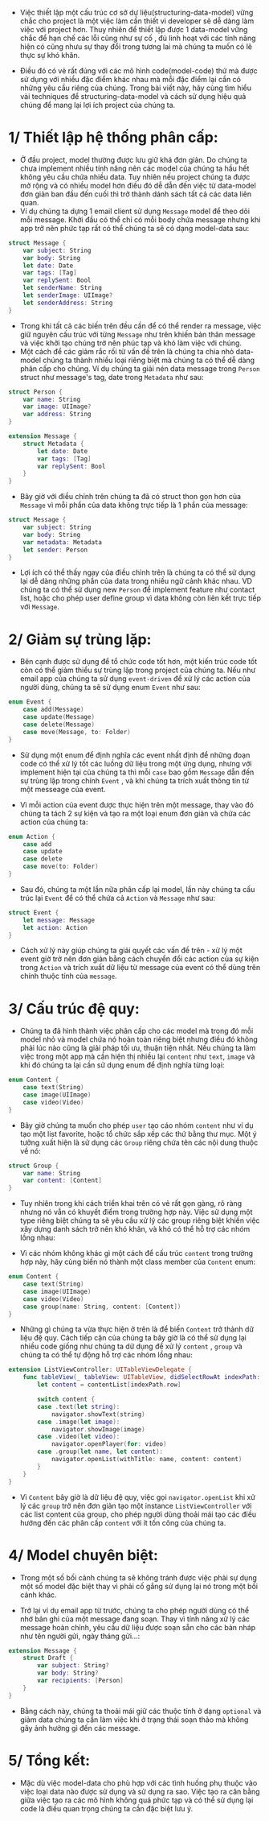 - Việc thiết lập một cấu trúc cơ sở dự liệu(structuring-data-model) vững chắc cho project là một việc làm cần thiết vì developer sẽ dễ dàng làm việc với project hơn. Thuy nhiên để thiết lập được 1 data-model vững chắc để hạn chế các lỗi cũng như sự cố , đủ linh hoạt với các tính năng hiện có cũng nhưu sự thay đổi trong tương lai mà chúng ta muốn có lẽ thực sự khó khăn.

- Điều đó có vẻ rất đúng với các mô hình code(model-code) thứ mà được sử dụng với nhiều đặc điểm khác nhau mà mỗi đặc điểm lại cần có những yêu cầu riêng của chúng. Trong bài viết này, hãy cùng tìm hiểu vài techniques để structuring-data-model và cách sử dụng hiệu quả chúng để mang lại lợi ích project của chúng ta.

# 1/ Thiết lập hệ thống phân cấp:

- Ở đầu project, model thường được lưu giữ khá đơn giản. Do chúng ta chưa implement nhiều tính năng nên các model của chúng ta hầu hết không yêu cầu chứa nhiều data. Tuy nhiên nếu project chúng ta được mở rộng và có nhiều model hơn điều đó dễ dẫn đến việc từ data-model đơn giản ban đầu đến cuối thì trở thành dánh sách tất cả các data liên quan.
- Ví dụ chúng ta dựng 1 email client sử dụng `Message` model để theo dõi mỗi message. Khởi đầu có thể chỉ có mỗi body chứa message nhưng khi app trở nên phức tạp rất có thể chúng ta sẽ có dạng model-data sau:

```swift
struct Message {
    var subject: String
    var body: String
    let date: Date
    var tags: [Tag]
    var replySent: Bool
    let senderName: String
    let senderImage: UIImage?
    let senderAddress: String
}
```
- Trong khi tất cả các biến trên đều cần để có thể render ra message, việc giữ nguyên cấu trúc với từng `Message` như trên khiến bản thân message và việc khởi tạo chúng trở nên phúc tạp và khó làm việc với chúng.
- Một cách để các giảm rắc rối từ vấn đề trên là chúng ta chia nhỏ data-model chúng ta thành nhiều loại riêng biệt mà chúng ta có thể dễ dàng phân cấp cho chúng. Ví dụ chúng ta giải nén data message trong `Person` struct như message's tag, date trong `Metadata` như sau:

```swift
struct Person {
    var name: String
    var image: UIImage?
    var address: String
}

extension Message {
    struct Metadata {
        let date: Date
        var tags: [Tag]
        var replySent: Bool
    }
}
```

- Bây giờ với điều chỉnh trên chúng ta đã có struct thon gọn hơn của `Message` vì mỗi phần của data không trực tiếp là 1 phần của message:

```swift
struct Message {
    var subject: String
    var body: String
    var metadata: Metadata
    let sender: Person
}
```

- Lợi ích có thể thấy ngay của điều chỉnh trên là chúng ta có thể sử dụng lại dễ dàng những phần của data trong nhiều ngữ cảnh khác nhau. VD chúng ta có thể sử dụng new `Person` để implement feature như contact list, hoặc cho phép user define group vì data không còn liên kết trực tiếp với `Message`.

# 2/ Giảm sự trùng lặp:

- Bên cạnh được sử dụng để tổ chức code tốt hơn, một kiến trúc code tốt còn có thể giảm thiểu sự trùng lặp trong project của chúng ta. Nếu như email app của chúng ta sử dụng `event-driven` để xử lý các action của người dùng, chúng ta sẽ sử dụng enum `Event` như sau:

```swift
enum Event {
    case add(Message)
    case update(Message)
    case delete(Message)
    case move(Message, to: Folder)
}
```

- Sử dụng một enum để định nghĩa các event nhất định để những đoạn code có thể xử lý tốt các luồng dữ liệu trong một ứng dụng, nhưng với implement hiện tại của chúng ta thì mỗi `case` bao gồm `Message` dẫn đến sự trùng lặp trong chính `Event` , và khi chúng ta trích xuất thông tin từ một messeage của event.

- Vì mỗi action của event được thực hiện trên một message, thay vào đó chúng ta tách 2 sự kiện và tạo ra một loại enum đơn giản và chứa các action của chúng ta:

```swift
enum Action {
    case add
    case update
    case delete
    case move(to: Folder)
}
```

- Sau đó, chúng ta một lần nữa phân cấp lại model, lần này chúng ta cấu trúc lại `Event` để có thể chứa cả `Action` và `Message` như sau:

```swift
struct Event {
    let message: Message
    let action: Action
}
```

- Cách xử lý này giúp chúng ta giải quyết các vấn đề trên - xử lý một event giờ trở nên đơn giản bằng cách chuyển đổi các action của sự kiện trong `Action` và trích xuất dữ liệu từ message của event có thể dùng trên chính thuộc tính của `message`.

# 3/ Cấu trúc đệ quy:

- Chúng ta đã hình thành việc phân cấp cho các model mà trong đó mỗi model nhỏ và model chứa nó hoàn toàn riêng biệt nhưng điều đó không phải lúc nào cũng là giải pháp tối ưu, thuận tiện nhất. Nếu chúng ta làm việc trong một app mà cần hiện thị nhiều lại `content` như `text`, `image` và khi đó chúng ta lại cần sử dụng enum để định nghĩa từng loại:

```swift
enum Content {
    case text(String)
    case image(UIImage)
    case video(Video)
}
```

- Bây giờ chúng ta muốn cho phép `user` tạo cáo nhóm `content` như ví dụ tạo một list favorite, hoặc tổ chức sắp xếp các thứ bằng thư mục. Một ý tưởng xuất hiện là sử dụng các `Group` riêng chứa tên các nội dung thuộc về nó:

```swift
struct Group {
    var name: String
    var content: [Content]
}
```

- Tuy nhiên trong khi cách triển khai trên có vẻ rất gọn gàng, rõ ràng nhưng nó vẫn có khuyết điểm trong trường hợp này. Việc sử dụng một type riêng biệt chúng ta sẽ yêu cầu xử lý các group riêng biệt khiến việc xây dựng danh sách trở nên khó khăn, và khó có thể hỗ trợ các nhóm lồng nhau:

- Vì các nhóm không khác gì một cách để cấu trúc `content` trong trường hợp này, hãy cùng biến nó thành một class member của `Content` enum:

```swift
enum Content {
    case text(String)
    case image(UIImage)
    case video(Video)
    case group(name: String, content: [Content])
}
```

- Những gì chúng ta vừa thực hiện ở trên là để biến `Content` trở thành dữ liệu đệ quy. Cách tiếp cận của chúng ta bây giờ là có thể sử dụng lại nhiều code giống như chúng ta dử dụng để xử lý `content` , `group` và chúng ta có thể tự động hỗ trợ các nhóm lồng nhau:

```swift
extension ListViewController: UITableViewDelegate {
    func tableView(_ tableView: UITableView, didSelectRowAt indexPath: IndexPath) {
        let content = contentList[indexPath.row]

        switch content {
        case .text(let string):
            navigator.showText(string)
        case .image(let image):
            navigator.showImage(image)
        case .video(let video):
            navigator.openPlayer(for: video)
        case .group(let name, let content):
            navigator.openList(withTitle: name, content: content)
        }
    }
}
```

- Vì `Content` bây giờ là dữ liệu đệ quy, việc gọi `navigator.openList` khi xử lý các `group` trở nên đơn giản tạo một instance `ListViewController` với các list content của group, cho phép người dùng thoải mái tạo các điều hướng đến các phân cấp `content` với ít tốn công của chúng ta.

# 4/ Model chuyên biệt:

- Trong một số bối cảnh chúng ta sẽ không tránh được việc phải sự dụng một số model đặc biệt thay vì phải cố gắng sử dụng lại nó trong một bối cảnh khác.

- Trở lại ví dụ email app từ trước, chúng ta cho phép người dùng có thể nhớ bản ghi của một message đang soạn. Thay vì tính năng xử lý các message hoàn chỉnh, yêu cầu dữ liệu được soạn sẵn cho các bản nháp như tên người gửi, ngày tháng gửi...:

```swift
extension Message {
    struct Draft {
        var subject: String?
        var body: String?
        var recipients: [Person]
    }
}
```

- Bằng cách này, chúng ta thoải mái giữ các thuộc tính ở dạng `optional` và giảm data chúng ta cần làm việc khi ở trạng thái soạn thảo mà không gây ảnh hưởng gì đến các message.

# 5/ Tổng kết:

- Mặc dù việc model-data cho phù hợp với các tình huống phụ thuộc vào việc loại data nào được sử dụng và sử dụng ra sao. Việc tạo ra cân bằng giữa việc tạo ra các mô hình không quá phức tạp và có thể sử dụng lại code là điều quan trọng chúng ta cần đặc biệt lưu ý.